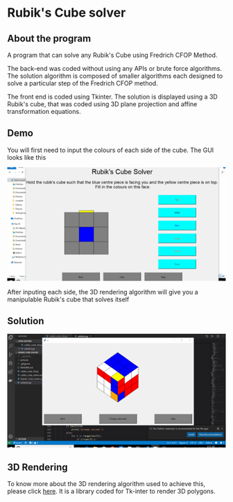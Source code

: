 # Rubik's Cube solver

## About the program

A program that can solve any Rubik's Cube using Fredrich CFOP Method.

The back-end was coded without using any APIs or brute force algorithms. The solution algorithm is composed of smaller algorithms each designed to solve a particular step of the Fredrich CFOP method.

The front end is coded using Tkinter. The solution is displayed using a 3D Rubik's cube, that was coded using 3D plane projection and affine transformation equations.

## Demo

You will first need to input the colours of each side of the cube. The GUI looks like this

![cube input](pictures/demo.gif)

After inputing each side, the 3D rendering algorithm will give you a manipulable Rubik's cube that solves itself

## Solution

![cube solution](pictures/demo2.gif)

## 3D Rendering

To know more about the 3D rendering algorithm used to achieve this, please click [here](https://github.com/naseer2426/Three-Dimention-Rendering-Tk). It is a library coded for Tk-inter to render 3D polygons.
